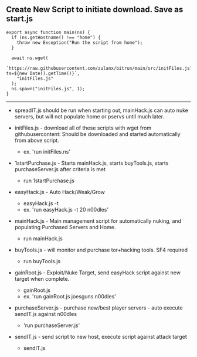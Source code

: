 Create New Script to initiate download.
Save as start.js
---------------------------------------------------------------------------------------------------------------------
```
export async function main(ns) {
  if (ns.getHostname() !== "home") {
    throw new Exception("Run the script from home");
  }

  await ns.wget(
    `https://raw.githubusercontent.com/zulanx/bitrun/main/src/initFiles.js?ts=${new Date().getTime()}`,
    "initFiles.js"
  );
  ns.spawn("initFiles.js", 1);
}
```
---------------------------------------------------------------------------------------------------------------------

- spreadIT.js should be run when starting out, mainHack.js can auto nuke servers, but will not populate home or pservs until much later.

- initFiles.js - download all of these scripts with wget from githubusercontent: Should be downloaded and started automatically from above script.
  - ex. 'run initFiles.ns'
	
- 1startPurchase.js - Starts mainHack.js, starts buyTools.js, starts purchaseServer.js after criteria is met
  - run 1startPurchase.js
	
- easyHack.js - Auto Hack/Weak/Grow   
  - easyHack.js -t <threads> <target>
  - ex. 'run easyHack.js -t 20 n00dles'
	
- mainHack.js - Main management script for automatically nuking, and populating Purchased Servers and Home.
  - run mainHack.js
	
- buyTools.js - will monitor and purchase tor+hacking tools. SF4 required
  - run buyTools.js
	
- gainRoot.js - Exploit/Nuke Target, send easyHack script against new target when complete. 
  - gainRoot.js <target> <attackTarget>
  - ex. 'run gainRoot.js joesguns n00dles'
	
- purchaseServer.js - purchase new/best player servers - auto execute sendIT.js against n00dles
  - 'run purchaseServer.js'
	
- sendIT.js - send script to new host, execute script against attack target
  - sendIT.js <script> <newHost> <attackTarget>
  - ex. 'run sendIT.js easyHack.js pserv-1 n00dles'
	
- superSendIT.js - send easyHack.js script to all purchased servers, against target.
  - superSendIT.js <target>
  - ex. 'run superSendIT.js n00dles'
	
- spreadIT.js - find hosts to exploit, send script, execute script against attack target
  - spreadIT.js <attack target> <script to send>
  - ex. 'run spreadIT.js n00dles easyHack.js'
	
- watchServer.js - Show Current Security Level / Max Target Level and Current Money / Mine Target Money Level.
  - watchServer.js <target>
  - ex. 'run watchServer.js n00dles'
